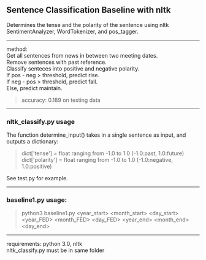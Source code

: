 ## Sentence Classification Baseline with nltk  
Determines the tense and the polarity of the sentence using nltk SentimentAnalyzer, WordTokenizer, and pos_tagger.  

---

method:  
Get all sentences from news in between two meeting dates.  
Remove sentences with past reference.  
Classify senteces into positive and negative polarity.  
If pos - neg > threshold, predict rise.  
If neg - pos > threshold, predict fall.  
Else, predict maintain.  
> accuracy: 0.189 on testing data

---

### nltk_classify.py usage  
The function determine_input() takes in a single sentence as input, and outputs a dictionary:  
> dict['tense'] = float ranging from -1.0 to 1.0 (-1.0:past, 1.0:future)  
> dict['polarity'] = float ranging from -1.0 to 1.0 (-1.0:negative, 1.0:positive)  

See test.py for example.  

---

### baseline1.py usage:
> python3 baseline1.py <year_start> <month_start> <day_start> <year_FED> <month_FED> <day_FED> <year_end> <month_end> <day_end>

---

requirements: python 3.0, nltk  
nltk_classify.py must be in same folder  

